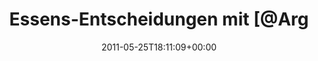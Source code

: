 ---
retweeted: false
source: <a href="http://itunes.apple.com/us/app/twitter/id409789998?mt=12" rel="nofollow">Twitter
  for Mac</a>
entities:
  hashtags: []
  symbols: []
  user_mentions:
  - name: Florian Gilcher (@skade@hachyderm.io)
    screen_name: Argorak
    indices:
    - '26'
    - '34'
    id_str: '27227212'
    id: '27227212'
  - name: Daniel Lohse
    screen_name: annismckenzie
    indices:
    - '39'
    - '53'
    id_str: '8489592'
    id: '8489592'
  urls:
  - url: http://t.co/SPxfq9P
    expanded_url: https://gist.github.com/991526
    display_url: gist.github.com/991526
    indices:
    - '95'
    - '114'
display_text_range:
- '0'
- '114'
favorite_count: '0'
id_str: '73451049050046465'
truncated: false
retweet_count: '1'
id: '73451049050046465'
possibly_sensitive: false
created_at: Wed May 25 18:11:09 +0000 2011
favorited: false
full_text: Essens-Entscheidungen mit [@Argorak](https://twitter.com/Argorak) und [@annismckenzie](https://twitter.com/annismckenzie)
  sind ja wirklich eine Qual. Mir reichts.
lang: de
quote_url: https://gist.github.com/991526
tags:
- pesos:twitter
date: '2011-05-25T18:11:09+00:00'
src: https://twitter.com/bascht/status/73451049050046465
original_url: https://twitter.com/bascht/status/73451049050046465
type: twitter_tweet
text: Essens-Entscheidungen mit [@Argorak](https://twitter.com/Argorak) und [@annismckenzie](https://twitter.com/annismckenzie)
  sind ja wirklich eine Qual. Mir reichts.
title: Essens-Entscheidungen mit [@Arg

---